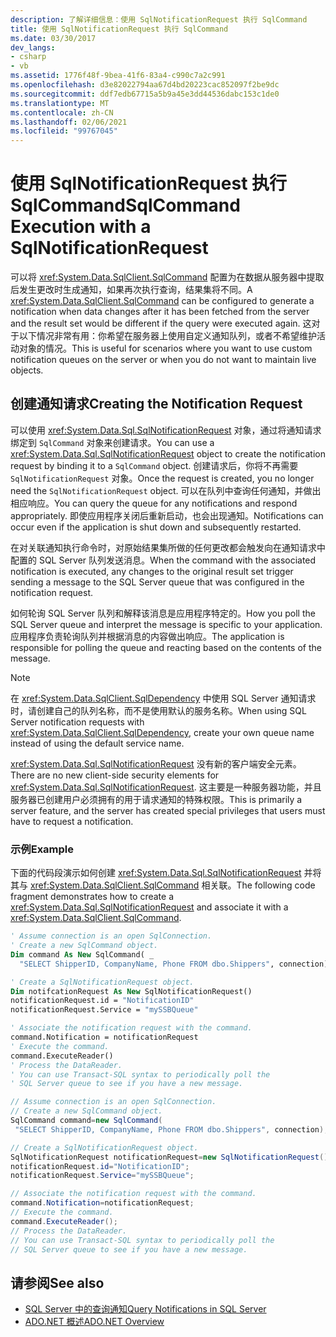 ```yaml
---
description: 了解详细信息：使用 SqlNotificationRequest 执行 SqlCommand
title: 使用 SqlNotificationRequest 执行 SqlCommand
ms.date: 03/30/2017
dev_langs:
- csharp
- vb
ms.assetid: 1776f48f-9bea-41f6-83a4-c990c7a2c991
ms.openlocfilehash: d3e82022794aa67d4bd20223cac852097f2be9dc
ms.sourcegitcommit: ddf7edb67715a5b9a45e3dd44536dabc153c1de0
ms.translationtype: MT
ms.contentlocale: zh-CN
ms.lasthandoff: 02/06/2021
ms.locfileid: "99767045"
---
```

# <a name="sqlcommand-execution-with-a-sqlnotificationrequest"></a><span data-ttu-id="76b7f-103">使用 SqlNotificationRequest 执行 SqlCommand</span><span class="sxs-lookup"><span data-stu-id="76b7f-103">SqlCommand Execution with a SqlNotificationRequest</span></span>

<span data-ttu-id="76b7f-104">可以将 <xref:System.Data.SqlClient.SqlCommand> 配置为在数据从服务器中提取后发生更改时生成通知，如果再次执行查询，结果集将不同。</span><span class="sxs-lookup"><span data-stu-id="76b7f-104">A <xref:System.Data.SqlClient.SqlCommand> can be configured to generate a notification when data changes after it has been fetched from the server and the result set would be different if the query were executed again.</span></span> <span data-ttu-id="76b7f-105">这对于以下情况非常有用：你希望在服务器上使用自定义通知队列，或者不希望维护活动对象的情况。</span><span class="sxs-lookup"><span data-stu-id="76b7f-105">This is useful for scenarios where you want to use custom notification queues on the server or when you do not want to maintain live objects.</span></span>

## <a name="creating-the-notification-request"></a><span data-ttu-id="76b7f-106">创建通知请求</span><span class="sxs-lookup"><span data-stu-id="76b7f-106">Creating the Notification Request</span></span>

<span data-ttu-id="76b7f-107">可以使用 <xref:System.Data.Sql.SqlNotificationRequest> 对象，通过将通知请求绑定到 `SqlCommand` 对象来创建请求。</span><span class="sxs-lookup"><span data-stu-id="76b7f-107">You can use a <xref:System.Data.Sql.SqlNotificationRequest> object to create the notification request by binding it to a `SqlCommand` object.</span></span> <span data-ttu-id="76b7f-108">创建请求后，你将不再需要 `SqlNotificationRequest` 对象。</span><span class="sxs-lookup"><span data-stu-id="76b7f-108">Once the request is created, you no longer need the `SqlNotificationRequest` object.</span></span> <span data-ttu-id="76b7f-109">可以在队列中查询任何通知，并做出相应响应。</span><span class="sxs-lookup"><span data-stu-id="76b7f-109">You can query the queue for any notifications and respond appropriately.</span></span> <span data-ttu-id="76b7f-110">即使应用程序关闭后重新启动，也会出现通知。</span><span class="sxs-lookup"><span data-stu-id="76b7f-110">Notifications can occur even if the application is shut down and subsequently restarted.</span></span>

<span data-ttu-id="76b7f-111">在对关联通知执行命令时，对原始结果集所做的任何更改都会触发向在通知请求中配置的 SQL Server 队列发送消息。</span><span class="sxs-lookup"><span data-stu-id="76b7f-111">When the command with the associated notification is executed, any changes to the original result set trigger sending a message to the SQL Server queue that was configured in the notification request.</span></span>

<span data-ttu-id="76b7f-112">如何轮询 SQL Server 队列和解释该消息是应用程序特定的。</span><span class="sxs-lookup"><span data-stu-id="76b7f-112">How you poll the SQL Server queue and interpret the message is specific to your application.</span></span> <span data-ttu-id="76b7f-113">应用程序负责轮询队列并根据消息的内容做出响应。</span><span class="sxs-lookup"><span data-stu-id="76b7f-113">The application is responsible for polling the queue and reacting based on the contents of the message.</span></span>

> [!NOTE]
> <span data-ttu-id="76b7f-114">在 <xref:System.Data.SqlClient.SqlDependency> 中使用 SQL Server 通知请求时，请创建自己的队列名称，而不是使用默认的服务名称。</span><span class="sxs-lookup"><span data-stu-id="76b7f-114">When using SQL Server notification requests with <xref:System.Data.SqlClient.SqlDependency>, create your own queue name instead of using the default service name.</span></span>

<span data-ttu-id="76b7f-115"><xref:System.Data.Sql.SqlNotificationRequest> 没有新的客户端安全元素。</span><span class="sxs-lookup"><span data-stu-id="76b7f-115">There are no new client-side security elements for <xref:System.Data.Sql.SqlNotificationRequest>.</span></span> <span data-ttu-id="76b7f-116">这主要是一种服务器功能，并且服务器已创建用户必须拥有的用于请求通知的特殊权限。</span><span class="sxs-lookup"><span data-stu-id="76b7f-116">This is primarily a server feature, and the server has created special privileges that users must have to request a notification.</span></span>

### <a name="example"></a><span data-ttu-id="76b7f-117">示例</span><span class="sxs-lookup"><span data-stu-id="76b7f-117">Example</span></span>

<span data-ttu-id="76b7f-118">下面的代码段演示如何创建 <xref:System.Data.Sql.SqlNotificationRequest> 并将其与 <xref:System.Data.SqlClient.SqlCommand> 相关联。</span><span class="sxs-lookup"><span data-stu-id="76b7f-118">The following code fragment demonstrates how to create a <xref:System.Data.Sql.SqlNotificationRequest> and associate it with a <xref:System.Data.SqlClient.SqlCommand>.</span></span>

```vb
' Assume connection is an open SqlConnection.
' Create a new SqlCommand object.
Dim command As New SqlCommand( _
  "SELECT ShipperID, CompanyName, Phone FROM dbo.Shippers", connection)

' Create a SqlNotificationRequest object.
Dim notifcationRequest As New SqlNotificationRequest()
notificationRequest.id = "NotificationID"
notificationRequest.Service = "mySSBQueue"

' Associate the notification request with the command.
command.Notification = notificationRequest
' Execute the command.
command.ExecuteReader()
' Process the DataReader.
' You can use Transact-SQL syntax to periodically poll the
' SQL Server queue to see if you have a new message.
```

```csharp
// Assume connection is an open SqlConnection.
// Create a new SqlCommand object.
SqlCommand command=new SqlCommand(
 "SELECT ShipperID, CompanyName, Phone FROM dbo.Shippers", connection);

// Create a SqlNotificationRequest object.
SqlNotificationRequest notificationRequest=new SqlNotificationRequest();
notificationRequest.id="NotificationID";
notificationRequest.Service="mySSBQueue";

// Associate the notification request with the command.
command.Notification=notificationRequest;
// Execute the command.
command.ExecuteReader();
// Process the DataReader.
// You can use Transact-SQL syntax to periodically poll the
// SQL Server queue to see if you have a new message.
```

## <a name="see-also"></a><span data-ttu-id="76b7f-119">请参阅</span><span class="sxs-lookup"><span data-stu-id="76b7f-119">See also</span></span>

- [<span data-ttu-id="76b7f-120">SQL Server 中的查询通知</span><span class="sxs-lookup"><span data-stu-id="76b7f-120">Query Notifications in SQL Server</span></span>](query-notifications-in-sql-server.md)
- [<span data-ttu-id="76b7f-121">ADO.NET 概述</span><span class="sxs-lookup"><span data-stu-id="76b7f-121">ADO.NET Overview</span></span>](../ado-net-overview.md)
